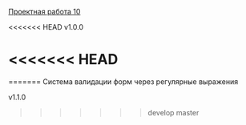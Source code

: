 [Проектная работа 10](https://lishainik.github.io/)

<<<<<<< HEAD
v1.0.0

<<<<<<< HEAD
=======

=======
Система валидации форм через регулярные выражения

v1.1.0
>>>>>>> develop
>>>>>>> master
